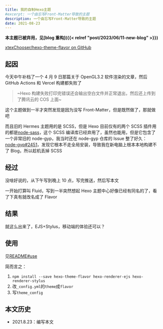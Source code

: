 ```yaml
---
title: 我的自制Hexo主题
#excerpt: 一个由忘写Front-Matter导致的主题
description: 一个由忘写Front-Matter导致的主题
date: 2021-08-23
---
```


<!-- **直到目前，本 Blog 还在使用这个主题** -->

**本主题已被弃用，见[blog 重构]({{< relref "post/2023/06/11-new-blog" >}})**

[xtexChooser/hexo-theme-flavor on GitHub](https://github.com/xtexChooser/hexo-theme-flavor)

## 起因

今天中午补档了一个 4 月 9 日那篇关于 OpenGL3.2 软件渲染的文章，然后 GitHub Actions 和 Vercel 构建都失败了

> ~Hexo 构建失败打印完错误还会输出空白文件并正常退出，然后还上传到了腾讯云的 COS 上面~

这个主题做到一半才突然发现是因为没写 Front-Matter，但是既然做了，那就做吧

而且旧的 Hermes 主题用的是 SCSS，但是 Hexo 目前仅有的两个 SCSS 插件用的都是[node-sass](https://github.com/sass/node-sass)，这个 SCSS 编译库已经弃用了，虽然也能用，但是它包含了一个非常旧的 node-gyp，我当时还在 node-gyp 仓库的 Issue 整了好久：[node-gyp#2451](https://github.com/nodejs/node-gyp/issues/2451)，发现它根本不走全局安装，导致我在新电脑上根本本地构建不了 Blog，所以趁机丢掉 SCSS

## 经过

没啥好说的，从下午写到晚上 10 点，写完推送，然后写本文

一开始打算叫 Fluid，写到一半突然想起 Hexo 主题中心好像已经有同名的了，看了下真有就改名成了 Flavor

## 结果

就这么出来了，EJS+Stylus，移动端的体验还可以？

## 使用

见[README#use](https://github.com/xtexChooser/hexo-theme-flavor#use)

简而言之：

1. `npm install --save hexo-theme-flavor hexo-renderer-ejs hexo-renderer-stylus`
2. 改`_config.yml`的`theme`成`flavor`
3. 写`theme_config`

## 本文历史

- 2021.8.23：编写本文
